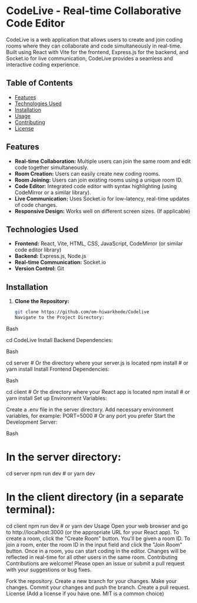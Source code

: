 # CodeLive - Real-time Collaborative Code Editor

CodeLive is a web application that allows users to create and join coding rooms where they can collaborate and code simultaneously in real-time.  Built using React with Vite for the frontend, Express.js for the backend, and Socket.io for live communication, CodeLive provides a seamless and interactive coding experience.

## Table of Contents

- [Features](#features)
- [Technologies Used](#technologies-used)
- [Installation](#installation)
- [Usage](#usage)
- [Contributing](#contributing)
- [License](#license)

## Features

- **Real-time Collaboration:** Multiple users can join the same room and edit code together simultaneously.
- **Room Creation:** Users can easily create new coding rooms.
- **Room Joining:** Users can join existing rooms using a unique room ID.
- **Code Editor:** Integrated code editor with syntax highlighting (using CodeMirror or a similar library).
- **Live Communication:**  Uses Socket.io for low-latency, real-time updates of code changes.
- **Responsive Design:**  Works well on different screen sizes. (If applicable)

## Technologies Used

- **Frontend:** React, Vite, HTML, CSS, JavaScript, CodeMirror (or similar code editor library)
- **Backend:** Express.js, Node.js
- **Real-time Communication:** Socket.io
- **Version Control:** Git

## Installation

1. **Clone the Repository:**

   ```bash
   git clone https://github.com/om-hiwarkhede/Codelive
   Navigate to the Project Directory:

Bash

cd CodeLive
Install Backend Dependencies:

Bash

cd server  # Or the directory where your server.js is located
npm install # or yarn install
Install Frontend Dependencies:

Bash

cd client  # Or the directory where your React app is located
npm install # or yarn install
Set up Environment Variables:

Create a .env file in the server directory.
Add necessary environment variables, for example:
PORT=5000  # Or any port you prefer
Start the Development Server:

Bash

# In the server directory:
cd server
npm run dev # or yarn dev

# In the client directory (in a separate terminal):
cd client
npm run dev # or yarn dev
Usage
Open your web browser and go to http://localhost:3000 (or the appropriate URL for your React app).
To create a room, click the "Create Room" button. You'll be given a room ID.
To join a room, enter the room ID in the input field and click the "Join Room" button.
Once in a room, you can start coding in the editor. Changes will be reflected in real-time for all other users in the same room.
Contributing
Contributions are welcome!  Please open an issue or submit a pull request with your suggestions or bug fixes.

Fork the repository.
Create a new branch for your changes.
Make your changes.
Commit your changes and push the branch.
Create a pull request.
License
(Add a license if you have one.  MIT is a common choice)
